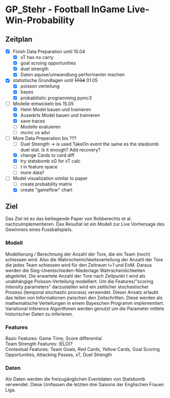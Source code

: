 # GP_Stehr - Football InGame Live-Win-Probability
## Zeitplan
- [x] Finish Data Preparation until 10.04 
  - [x] xT has no carry  
  - [x] goal scroing opportunities
  - [x] duel strength
  - [x] Daten aquise/umwandlung performanter machen
- [x] statistische Grundlagen until ~~17.04~~ 01.05
  - [x] poisson verteilung
  - [x] bayes
  - [x] probabilistic programming pymc3
- [ ] Modelle entwickeln bis 15.05
  - [x] Heim Model bauen und trainieren
  - [x] Auswärts Model bauen und trainieren
  - [x] save traces
  - [ ] Modelle evaluieren
  - [ ] mcmc vs advi
- [ ] More Data Preperation bis ???
  - [ ] Duel Strength -> is used TakeOn event the same es the stasbomb duel stat. Is it enough? Add recovery?  
  - [x] change Cards to card diff
  - [x] try statsbomb xG for xT calc
  - [ ] t in feature space
  - [ ] more data?
- [ ] Model visualization similar to paper
  - [ ] create probability matrix
  - [x] create "gameflow" chart

## Ziel
Das Ziel ist es das beiliegende Paper von Robberechts et al. nachzuimplementieren. Das Resultat ist ein Modell zur Live Vorhersage des Gewinners eines Fussballspiels.

### Modell
Modellierung / Berechnung der Anzahl der Tore, die ein Team (noch) schiessen wird. Also die Wahrscheinlchkeitsverteilung der Anzahl der Tore die jedes Team schiessen wird für den Zeitraum t+1 und EoM. Daraus werden die Sieg-Unentschieden-Niederlage Wahrscheinlichkeiten abgeleitet. Die erwartete Anzahl der Tore nach Zeitpunkt t wird als unabhängige Poisson-Verteilung modelliert. Um die Features/"scoring intensity parameters" darzustellen wird ein zeitlicher stochastischer Prozess (temporal stochastic process) verwendet. Dieser Ansatz erlaubt das teilen von Informationen zwischen den Zeitschritten. Diese werden als mathematische Verteilungen in einem Bayeschen Programm implementiert. Variational Inference Algorithmen werden genutzt um die Parameter mittels historischer Daten zu inferieren.  

### Features
Basic Features: Game Time, Score differential  
Team Strength Features: (ELO)?  
Contextual Features: Team Goals, Red Cards, Yellow Cards, Goal Scoring Opportunities, Attacking Passes, xT, Duel Strength  

### Daten
Als Daten werden die freizugänglichen Eventdaten von Statsbomb verwendet. Diese Umfassen die letzten drei Saisons der Englischen Frauen Liga.   